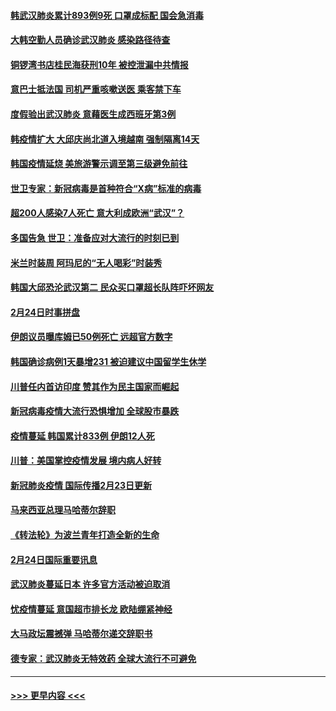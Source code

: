 #### [韩武汉肺炎累计893例9死 口罩成标配 国会急消毒](../pages/prog202/a102784917.md?t=02251502) 
#### [大韩空勤人员确诊武汉肺炎 感染路径待查](../pages/prog202/a102785145.md?t=02251502) 
#### [铜锣湾书店桂民海获刑10年 被控泄漏中共情报](../pages/prog202/a102785088.md?t=02251502) 
#### [意巴士抵法国 司机严重咳嗽送医 乘客禁下车](../pages/prog202/a102785016.md?t=02251502) 
#### [度假验出武汉肺炎 意藉医生成西班牙第3例](../pages/prog202/a102785005.md?t=02251502) 
#### [韩疫情扩大 大邱庆尚北道入境越南 强制隔离14天](../pages/prog202/a102784992.md?t=02251502) 
#### [韩国疫情延烧 美旅游警示调至第三级避免前往](../pages/prog202/a102784949.md?t=02251502) 
#### [世卫专家：新冠病毒是首种符合“X病”标准的病毒](../pages/prog202/a102784702.md?t=02251502) 
#### [超200人感染7人死亡 意大利成欧洲“武汉”？](../pages/prog202/a102784822.md?t=02251502) 
#### [多国告急 世卫：准备应对大流行的时刻已到](../pages/prog202/a102784810.md?t=02251502) 
#### [米兰时装周 阿玛尼的“无人喝彩”时装秀](../pages/prog202/a102784750.md?t=02251502) 
#### [韩国大邱恐沦武汉第二 民众买口罩超长队阵吓坏网友](../pages/prog202/a102784714.md?t=02251502) 
#### [2月24日时事拼盘](../pages/prog202/a102784745.md?t=02251502) 
#### [伊朗议员曝库姆已50例死亡 远超官方数字](../pages/prog202/a102784656.md?t=02251502) 
#### [韩国确诊病例1天暴增231 被迫建议中国留学生休学](../pages/prog202/a102784629.md?t=02251502) 
#### [川普任内首访印度 赞其作为民主国家而崛起](../pages/prog202/a102784631.md?t=02251502) 
#### [新冠病毒疫情大流行恐惧增加 全球股市暴跌](../pages/prog202/a102784603.md?t=02251502) 
#### [疫情蔓延 韩国累计833例 伊朗12人死](../pages/prog202/a102784616.md?t=02251502) 
#### [川普：美国掌控疫情发展 境内病人好转](../pages/prog202/a102784609.md?t=02251502) 
#### [新冠肺炎疫情 国际传播2月23日更新](../pages/prog202/a102784438.md?t=02251502) 
#### [马来西亚总理马哈蒂尔辞职](../pages/prog202/a102784436.md?t=02251502) 
#### [《转法轮》为波兰青年打造全新的生命](../pages/prog202/a102784409.md?t=02251502) 
#### [2月24日国际重要讯息](../pages/prog202/a102784367.md?t=02251502) 
#### [武汉肺炎蔓延日本  许多官方活动被迫取消](../pages/prog202/a102784375.md?t=02251502) 
#### [忧疫情蔓延 意国超市排长龙 欧陆绷紧神经](../pages/prog202/a102784283.md?t=02251502) 
#### [大马政坛震撼弹 马哈蒂尔递交辞职书](../pages/prog202/a102784261.md?t=02251502) 
#### [德专家：武汉肺炎无特效药 全球大流行不可避免](../pages/prog202/a102784212.md?t=02251502) 

----
#### [ >>> 更早内容 <<< ](../indexes/prog202-earlier.md)
